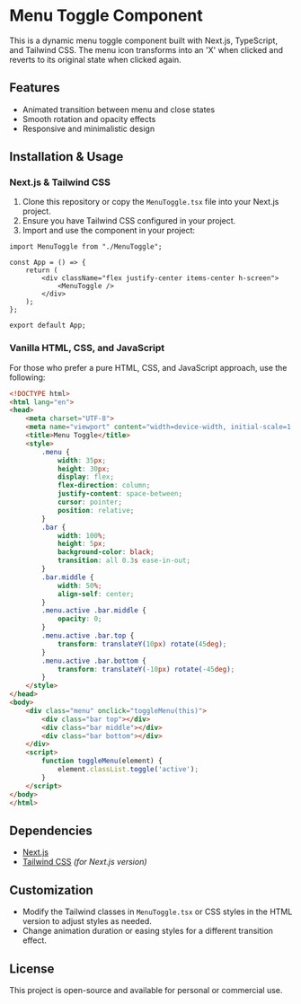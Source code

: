 # Menu Toggle Component

This is a dynamic menu toggle component built with Next.js, TypeScript, and Tailwind CSS. The menu icon transforms into an 'X' when clicked and reverts to its original state when clicked again.

## Features
- Animated transition between menu and close states
- Smooth rotation and opacity effects
- Responsive and minimalistic design

## Installation & Usage
### Next.js & Tailwind CSS
1. Clone this repository or copy the `MenuToggle.tsx` file into your Next.js project.
2. Ensure you have Tailwind CSS configured in your project.
3. Import and use the component in your project:

```tsx
import MenuToggle from "./MenuToggle";

const App = () => {
    return (
        <div className="flex justify-center items-center h-screen">
            <MenuToggle />
        </div>
    );
};

export default App;
```

### Vanilla HTML, CSS, and JavaScript
For those who prefer a pure HTML, CSS, and JavaScript approach, use the following:

```html
<!DOCTYPE html>
<html lang="en">
<head>
    <meta charset="UTF-8">
    <meta name="viewport" content="width=device-width, initial-scale=1.0">
    <title>Menu Toggle</title>
    <style>
        .menu {
            width: 35px;
            height: 30px;
            display: flex;
            flex-direction: column;
            justify-content: space-between;
            cursor: pointer;
            position: relative;
        }
        .bar {
            width: 100%;
            height: 5px;
            background-color: black;
            transition: all 0.3s ease-in-out;
        }
        .bar.middle {
            width: 50%;
            align-self: center;
        }
        .menu.active .bar.middle {
            opacity: 0;
        }
        .menu.active .bar.top {
            transform: translateY(10px) rotate(45deg);
        }
        .menu.active .bar.bottom {
            transform: translateY(-10px) rotate(-45deg);
        }
    </style>
</head>
<body>
    <div class="menu" onclick="toggleMenu(this)">
        <div class="bar top"></div>
        <div class="bar middle"></div>
        <div class="bar bottom"></div>
    </div>
    <script>
        function toggleMenu(element) {
            element.classList.toggle('active');
        }
    </script>
</body>
</html>
```

## Dependencies
- [Next.js](https://nextjs.org/)
- [Tailwind CSS](https://tailwindcss.com/) *(for Next.js version)*

## Customization
- Modify the Tailwind classes in `MenuToggle.tsx` or CSS styles in the HTML version to adjust styles as needed.
- Change animation duration or easing styles for a different transition effect.

## License
This project is open-source and available for personal or commercial use.

